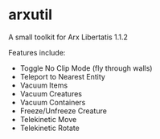 # arxutil
A small toolkit for Arx Libertatis 1.1.2

Features include:
  - Toggle No Clip Mode (fly through walls)
  - Teleport to Nearest Entity
  - Vacuum Items
  - Vacuum Creatures
  - Vacuum Containers
  - Freeze/Unfreeze Creature
  - Telekinetic Move
  - Telekinetic Rotate
